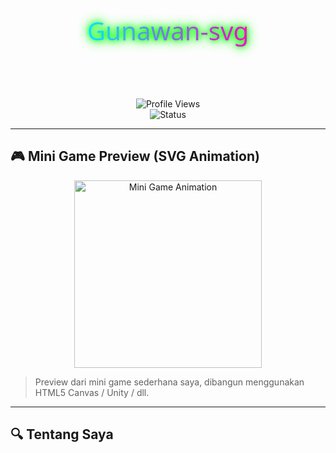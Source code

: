 <div align="center">

<!-- SVG Animasi Nama -->
<svg viewBox="0 0 600 100" width="600" height="100">
  <style>
    .text {
      font-size: 48px;
      font-family: 'Segoe UI', sans-serif;
      fill: url(#gradient);
      animation: glow 2s infinite alternate ease-in-out;
    }
    @keyframes glow {
      from { filter: drop-shadow(0 0 5px #0f0) drop-shadow(0 0 10px #0f0); }
      to { filter: drop-shadow(0 0 10px #0ff) drop-shadow(0 0 20px #0ff); }
    }
  </style>
  <defs>
    <linearGradient id="gradient" x1="0%" y1="0%" x2="100%" y2="0%">
      <stop offset="0%" stop-color="#00eaff"/>
      <stop offset="100%" stop-color="#ff00c8"/>
    </linearGradient>
  </defs>
  <text class="text" x="50%" y="50%" text-anchor="middle" dominant-baseline="middle">Gunawan-svg</text>
</svg>

<br><br>

![Profile Views](https://komarev.com/ghpvc/?username=Gunawan-svg&label=Profile%20Views&color=blue&style=flat )  
![Status](https://img.shields.io/badge/-Online-brightgreen?style=flat-square&logo=github&label=Status )

</div>

---

## 🎮 Mini Game Preview (SVG Animation)

<div align="center">
  <img src="https://raw.githubusercontent.com/Gunawan-svg/Gunawan-svg/main/game-animation.svg " alt="Mini Game Animation" width="300"/>
</div>

> Preview dari mini game sederhana saya, dibangun menggunakan HTML5 Canvas / Unity / dll.

---

## 🔍 Tentang Saya
